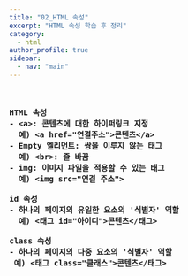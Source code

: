 ```yaml
---
title: "02_HTML 속성"
excerpt: "HTML 속성 학습 후 정리"
category: 
  - html
author_profile: true
sidebar:
  - nav: "main" 
---
```

<pre>
<h4>
HTML 속성
- &lt;a&gt;: 콘텐츠에 대한 하이퍼링크 지정
  예) &lt;a href="연결주소"&gt콘텐츠&lt;/a&gt;
- Empty 엘리먼트: 쌍을 이루지 않는 태그
  예) &lt;br&gt;: 줄 바꿈
- img: 이미지 파일을 적용할 수 있는 태그
  예) &lt;img src="연결 주소"&gt;

id 속성
- 하나의 페이지의 유일한 요소의 '식별자' 역할
  예) &lt;태그 id="아이디"&gt;콘텐츠&lt;/태그&gt;
  
class 속성
- 하나의 페이지의 다중 요소의 '식별자' 역할
 예) &lt;태그 class="클래스"&gt;콘텐츠&lt;/태그&gt;
</pre>
</h4>
<script src="https://gist.github.com/nyj001012/d0e49d1d56122beb9920507200948884.js"></script>
  
